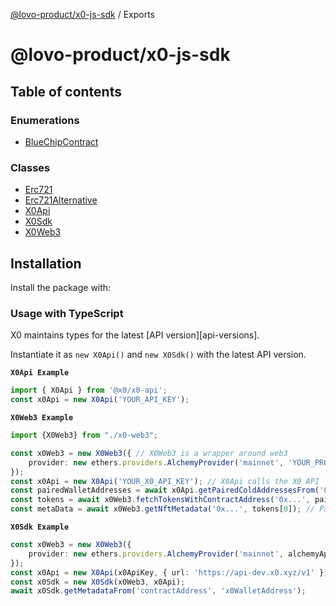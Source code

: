 [@lovo-product/x0-js-sdk](README.md) / Exports

# @lovo-product/x0-js-sdk

## Table of contents

### Enumerations

- [BlueChipContract](enums/BlueChipContract.md)

### Classes

- [Erc721](docs/classes/Erc721.md)
- [Erc721Alternative](docs/classes/Erc721Alternative.md)
- [X0Api](docs/classes/X0Api.md)
- [X0Sdk](docs/classes/X0Sdk.md)
- [X0Web3](docs/classes/X0Web3.md)

## Installation

Install the package with:

### Usage with TypeScript

X0 maintains types for the latest [API version][api-versions].

Instantiate it as `new X0Api()` and `new X0Sdk()` with the latest API version.

**`X0Api Example`**

```typescript
import { X0Api } from '@x0/x0-api';
const x0Api = new X0Api('YOUR_API_KEY');
```

**`X0Web3 Example`**

```typescript
import {X0Web3} from "./x0-web3";

const x0Web3 = new X0Web3({ // X0Web3 is a wrapper around web3
    provider: new ethers.providers.AlchemyProvider('mainnet', 'YOUR_PROVIDER_API_KEY'),
});
const x0Api = new X0Api('YOUR_X0_API_KEY'); // X0Api calls the X0 API
const pairedWalletAddresses = await x0Api.getPairedColdAddressesFrom('0x...'); // Parameter is a wallet address, returns an array of paired cold addresses
const tokens = await x0Web3.fetchTokensWithContractAddress('0x...', pairedWalletAddresses[0]);
const metaData = await x0Web3.getNftMetadata('0x...', tokens[0]); // Parameters are contract address and token id
```

**`X0Sdk Example`**

```typescript
const x0Web3 = new X0Web3({
    provider: new ethers.providers.AlchemyProvider('mainnet', alchemyApiKey),
});
const x0Api = new X0Api(x0ApiKey, { url: 'https://api-dev.x0.xyz/v1' });
const x0Sdk = new X0Sdk(x0Web3, x0Api);
await x0Sdk.getMetadataFrom('contractAddress', 'x0WalletAddress');
```
